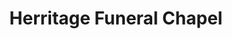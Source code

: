 ---
title: "Herritage Funeral Chapel"
url: /peoria/herritage-funeral-chapel/
shop: funeral directors
---